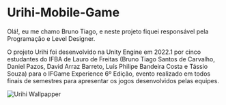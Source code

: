 # Urihi-Mobile-Game

Olá!, eu me chamo Bruno Tiago, e neste projeto fiquei responsável pela Programação e Level Designer.

O projeto Urihi foi desenvolvido na Unity Engine em 2022.1 por cinco estudantes do IFBA de Lauro de Freitas (Bruno Tiago Santos de Carvalho, Daniel Pazos, David Arraz Barreto, Luís Philipe Bandeira Costa e Tássio Souza) para o IFGame Experience 6º Edição, evento realizado em todos finais de semestres para apresentar os jogos desenvolvidos pelas equipes.

![Urihi Wallpapper](https://user-images.githubusercontent.com/116372081/212448640-c55a8b4c-2061-4284-9d46-29c6fe1f05b5.JPG)
